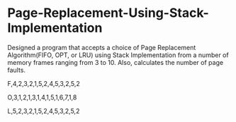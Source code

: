 # Page-Replacement-Using-Stack-Implementation
Designed a program that accepts a choice of Page Replacement Algorithm(FIFO, OPT, or LRU) using Stack Implementation from a number of memory frames ranging from 3 to 10. Also, calculates the number of page faults.

F,4,2,3,2,1,5,2,4,5,3,2,5,2

O,3,1,2,1,3,1,4,1,5,1,6,7,1,8

L,5,2,3,2,1,5,2,4,5,3,2,5,2
